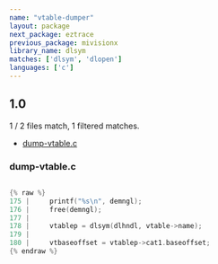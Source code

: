 ```yaml
---
name: "vtable-dumper"
layout: package
next_package: eztrace
previous_package: mivisionx
library_name: dlsym
matches: ['dlsym', 'dlopen']
languages: ['c']
---
```

## 1.0
1 / 2 files match, 1 filtered matches.

 - [dump-vtable.c](#dump-vtablec)

### dump-vtable.c

```c

{% raw %}
175 |     printf("%s\n", demngl);
176 |     free(demngl);
177 |     
178 |     vtablep = dlsym(dlhndl, vtable->name);
179 |     
180 |     vtbaseoffset = vtablep->cat1.baseoffset;
{% endraw %}

```